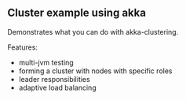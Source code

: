 Cluster example using akka
--

Demonstrates what you can do with akka-clustering.
 
Features:
 - multi-jvm testing
 - forming a cluster with nodes with specific roles
 - leader responsibilities
 - adaptive load balancing